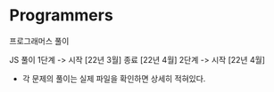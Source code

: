 # Programmers
프로그래머스 풀이

JS 풀이
1단계 -> 시작 [22년 3월] 종료 [22년 4월]
2단계 -> 시작 [22년 4월]

* 각 문제의 풀이는 실제 파일을 확인하면 상세히 적혀있다.
